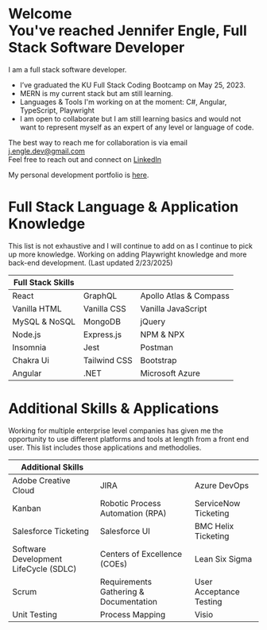 <head>
  <link rel="stylesheet" href="https://cdn.jsdelivr.net/npm/devicons@1.8.0/css/devicons.min.css">
</head>
<body>

  <h1>Welcome <br>
  You've reached Jennifer Engle, Full Stack Software Developer</h1>
  
I am a full stack software developer. 
  
- I’ve graduated the KU Full Stack Coding Bootcamp on May 25, 2023. 
- MERN is my current stack but am still learning. 
- Languages & Tools I'm working on at the moment: C#, Angular, TypeScript, Playwright
- I am open to collaborate but I am still learning basics and would not want to represent myself as an expert of any level or language of code. 

The best way to reach me for collaboration is via email j.engle.dev@gmail.com <br>
Feel free to reach out and connect on <a href="linkedin.com/in/jennifer-engle">LinkedIn</a> 


My personal development portfolio is <a href="https://jengle-dev.github.io/Personal-React-Portfolio/" target="_blank"
                                        >here</a>.  

<h1>Full Stack Language & Application Knowledge</h1>
  
  This list is not exhaustive and I will continue to add on as I continue to pick up more knowledge. 
  Working on adding Playwright knowledge and more back-end development. (Last updated 2/23/2025)

  | Full Stack Skills        |              |                    |
  | ------------- | ------------ | ------------------ |
  | React         | GraphQL      | Apollo Atlas & Compass |
  | Vanilla HTML  | Vanilla CSS  | Vanilla JavaScript |
  | MySQL & NoSQL | MongoDB      | jQuery             |
  | Node.js | Express.js | NPM & NPX | 
  | Insomnia | Jest | Postman |
  | Chakra Ui | Tailwind CSS | Bootstrap |
  | Angular | .NET | Microsoft Azure |
  
<!--   
  <ul>
    <li>HTML</li>
    <li>CSS</li>
    <li>Vanilla JavaScript</li> |
    <li>jQuery</li>
    <li>MySQL</li>
    <li>NoSQL - MongoDB</li> |
    <li>Express.js</li>
    <li>Node.js</li>
    <li>Insomnia</li>
    <li>Postman</li> |
    <li>Jest</li>
    <li>React</li>
    <li>Bootstrap</li>
    <li>Tailwind CSS</li>
    <li>Handlebars</li>
  </ul> -->
<h1>Additional Skills & Applications</h1>

Working for multiple enterprise level companies has given me the opportunity to use different platforms and tools at length from a front end user. This list includes those applications and methodolies. 
  
  | Additional Skills  |   |   |
  | ------------- | ------------ | ------------------ |
  | Adobe Creative Cloud | JIRA | Azure DevOps |
  | Kanban | Robotic Process Automation (RPA) | ServiceNow Ticketing |
  | Salesforce Ticketing | Salesforce UI | BMC Helix Ticketing |
  | Software Development LifeCycle (SDLC) | Centers of Excellence (COEs) | Lean Six Sigma |
  | Scrum | Requirements Gathering & Documentation | User Acceptance Testing |
  | Unit Testing | Process Mapping | Visio | 
  
  
<!--   <ul> 
  <li>Adobe Creative Cloud</li>
  <li>JIRA & Azure DevOps</li>
  <li>Kanban</li>
  <li>Robotic Process Automation (RPA)</li>
  <li>Salesforce UI & Ticketing System</li>
  <li>ServiceNow Ticketing System</li>
  <li>BMC Ticketing System</li>
  <li>Software Development Lifecycle (SDLC)</li>
  <li>Process Mapping</li>
  <li>Visio</li>
  <li>Requirements Gathering & Documentation</li>
  <li>Centers of Excellence</li>
  <li>Scrum</li>
  <li>Lean Six Sigma - White & Yellow Belt</li>
</ul> -->
  
</body>
<!---
jengle-dev/jengle-dev is a ✨ special ✨ repository because its `README.md` (this file) appears on your GitHub profile.
You can click the Preview link to take a look at your changes.
--->
